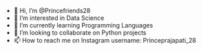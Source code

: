 - 👋 Hi, I’m @Princefriends28
- 👀 I’m interested in Data Science
- 🌱 I’m currently learning Programming Languages 
- 💞️ I’m looking to collaborate on Python projects
- 📫 How to reach me on Instagram username: Princeprajapati_28

<!---
Princefriends28/Princefriends28 is a ✨ special ✨ repository because its `README.md` (this file) appears on your GitHub profile.
You can click the Preview link to take a look at your changes.
--->
